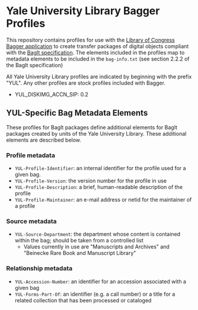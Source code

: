 Yale University Library Bagger Profiles
=======================================

This repository contains profiles for use with the [Library of Congress Bagger application](http://sourceforge.net/projects/loc-xferutils/files/loc-bagger/) to create transfer packages of digital objects compliant with the [BagIt specification](http://tools.ietf.org/html/draft-kunze-bagit-06). The elements included in the profiles map to metadata elements to be included in the 
`bag-info.txt` (see section 2.2.2 of the BagIt specification)

All Yale University Library profiles are indicated by beginning with the prefix "YUL". Any other profiles are stock profiles included with Bagger.

* YUL\_DISKIMG\_ACCN\_SIP: 0.2

YUL-Specific Bag Metadata Elements
----------------------------------

These profiles for BagIt packages define additional elements for BagIt packages created by units of the Yale University Library. These additional elements are described below.

### Profile metadata ###

* `YUL-Profile-Identifier`: an internal identifier for the profile used for a given bag.
* `YUL-Profile-Version`: the version number for the profile in use
* `YUL-Profile-Description`: a brief, human-readable description of the profile
* `YUL-Profile-Maintainer`: an e-mail address or netid for the maintainer of a profile

### Source metadata ###

* `YUL-Source-Department`: the department whose content is contained within the bag; should be taken from a controlled list
    * Values currently in use are "Manuscripts and Archives" and "Beinecke Rare Book and Manuscript Library"

### Relationship metadata ###

* `YUL-Accession-Number`: an identifier for an accession associated with a given bag
* `YUL-Forms-Part-Of`: an identifier (e.g. a call number) or a title for a related collection that has been processed or cataloged 
